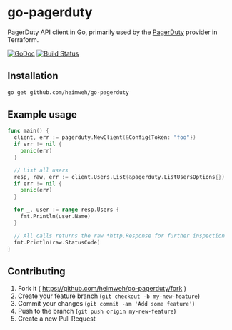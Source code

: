 # go-pagerduty
PagerDuty API client in Go, primarily used by the [PagerDuty](https://github.com/terraform-providers/terraform-provider-pagerduty) provider in Terraform.


[![GoDoc](https://godoc.org/github.com/heimweh/go-pagerduty?status.svg)](http://godoc.org/github.com/heimweh/go-pagerduty/pagerduty)
[![Build
Status](https://travis-ci.org/heimweh/go-pagerduty.svg?branch=master)](https://travis-ci.org/heimweh/go-pagerduty)


## Installation
```bash
go get github.com/heimweh/go-pagerduty
```

## Example usage
```go
func main() {
  client, err := pagerduty.NewClient(&Config{Token: "foo"})
  if err != nil {
    panic(err)
  }

  // List all users
  resp, raw, err := client.Users.List(&pagerduty.ListUsersOptions{})
  if err != nil {
    panic(err)
  }

  for _, user := range resp.Users {
    fmt.Println(user.Name)
  }

  // All calls returns the raw *http.Response for further inspection
  fmt.Println(raw.StatusCode)
}
```

## Contributing
1. Fork it ( https://github.com/heimweh/go-pagerduty/fork )
2. Create your feature branch (`git checkout -b my-new-feature`)
3. Commit your changes (`git commit -am 'Add some feature'`)
4. Push to the branch (`git push origin my-new-feature`)
5. Create a new Pull Request
